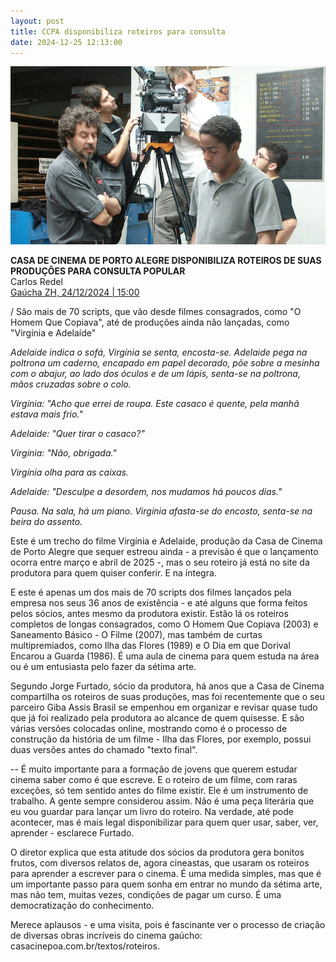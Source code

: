 ```yaml
---
layout: post
title: CCPA disponibiliza roteiros para consulta
date: 2024-12-25 12:13:00
---
```

![](/uploads/hqc-filmagem.jpg)

**CASA DE CINEMA DE PORTO ALEGRE DISPONIBILIZA ROTEIROS DE SUAS PRODUÇÕES PARA CONSULTA POPULAR**\
Carlos Redel\
[Gaúcha ZH, 24/12/2024 | 15:00](https://gauchazh.clicrbs.com.br/colunistas/juliana-bublitz/noticia/2024/12/casa-de-cinema-de-porto-alegre-disponibiliza-roteiros-de-suas-producoes-para-consulta-popular-cm516slkp002j015bth141p8l.html)

[](https://gauchazh.clicrbs.com.br/colunistas/juliana-bublitz/noticia/2024/12/casa-de-cinema-de-porto-alegre-disponibiliza-roteiros-de-suas-producoes-para-consulta-popular-cm516slkp002j015bth141p8l.html)/ São mais de 70 scripts, que vão desde filmes consagrados, como "O Homem Que Copiava", até de produções ainda não lançadas, como "Virgínia e Adelaíde"

*Adelaide indica o sofá, Virgínia se senta, encosta-se. Adelaide pega na poltrona um caderno, encapado em papel decorado, põe sobre a mesinha com o abajur, ao lado dos óculos e de um lápis, senta-se na poltrona, mãos cruzadas sobre o colo.*

*Virgínia: "Acho que errei de roupa. Este casaco é quente, pela manhã estava mais frio."*

*Adelaide: "Quer tirar o casaco?"*

*Virgínia: "Não, obrigada."*

*Virgínia olha para as caixas.*

*Adelaide: "Desculpe a desordem, nos mudamos há poucos dias."*

*Pausa. Na sala, há um piano. Virgínia afasta-se do encosto, senta-se na beira do assento.*

Este é um trecho do filme Virgínia e Adelaide, produção da Casa de Cinema de Porto Alegre que sequer estreou ainda - a previsão é que o lançamento ocorra entre março e abril de 2025 -, mas o seu roteiro já está no site da produtora para quem quiser conferir. E na íntegra.

E este é apenas um dos mais de 70 scripts dos filmes lançados pela empresa nos seus 36 anos de existência - e até alguns que forma feitos pelos sócios, antes mesmo da produtora existir. Estão lá os roteiros completos de longas consagrados, como O Homem Que Copiava (2003) e Saneamento Básico - O Filme (2007), mas também de curtas multipremiados, como Ilha das Flores (1989) e O Dia em que Dorival Encarou a Guarda (1986). É uma aula de cinema para quem estuda na área ou é um entusiasta pelo fazer da sétima arte.

Segundo Jorge Furtado, sócio da produtora, há anos que a Casa de Cinema compartilha os roteiros de suas produções, mas foi recentemente que o seu parceiro Giba Assis Brasil se empenhou em organizar e revisar quase tudo que já foi realizado pela produtora ao alcance de quem quisesse. E são várias versões colocadas online, mostrando como é o processo de construção da história de um filme - Ilha das Flores, por exemplo, possui duas versões antes do chamado "texto final".

\-- É muito importante para a formação de jovens que querem estudar cinema saber como é que escreve. E o roteiro de um filme, com raras exceções, só tem sentido antes do filme existir. Ele é um instrumento de trabalho. A gente sempre considerou assim. Não é uma peça literária que eu vou guardar para lançar um livro do roteiro. Na verdade, até pode acontecer, mas é mais legal disponibilizar para quem quer usar, saber, ver, aprender - esclarece Furtado.

O diretor explica que esta atitude dos sócios da produtora gera bonitos frutos, com diversos relatos de, agora cineastas, que usaram os roteiros para aprender a escrever para o cinema. É uma medida simples, mas que é um importante passo para quem sonha em entrar no mundo da sétima arte, mas não tem, muitas vezes, condições de pagar um curso. É uma democratização do conhecimento.

Merece aplausos - e uma visita, pois é fascinante ver o processo de criação de diversas obras incríveis do cinema gaúcho: casacinepoa.com.br/textos/roteiros.
